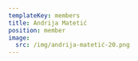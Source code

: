 ```yaml
---
templateKey: members
title: Andrija Matetić
position: member
image:
  src: /img/andrija-matetić-20.png
---
```

